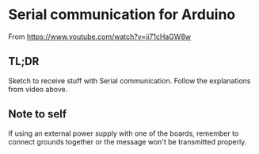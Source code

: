 # Serial communication for Arduino

From https://www.youtube.com/watch?v=ji71cHaGW8w

## TL;DR

Sketch to receive stuff with Serial communication.
Follow the explanations from video above.

## Note to self

If using an external power supply with one of the boards, remember to connect grounds together or the message won't be transmitted properly.
